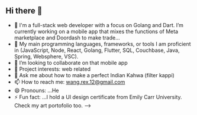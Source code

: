 ## Hi there 👋

- 🔭 I'm a full-stack web developer with a focus on Golang and Dart. I’m currently working on a mobile app that mixes the functions of Meta marketplace and Doordash to make trade...
- 🌱 My main programming languages, frameworks, or tools I am proficient in (JavaScript, Node, React, Golang, Flutter, SQL, Couchbase, Java, Spring, Websphere, VSC).
- 👯 I’m looking to collaborate on that mobile app
- 🤔 Project interests: web related
- 💬 Ask me about how to make a perfect Indian Kahwa (filter kappi) 
- 📫 How to reach me: wang.rex.12@gmail.com
- 😄 Pronouns: ...He
- ⚡ Fun fact: ...I hold a UI design certificate from Emily Carr University. Check my art portofolio too.
-->
